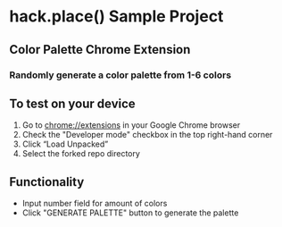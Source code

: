 # hack.place() Sample Project

## Color Palette Chrome Extension
### Randomly generate a color palette from 1-6 colors

## To test on your device
1. Go to [chrome://extensions](chrome://extensions) in your Google Chrome browser
2. Check the "Developer mode" checkbox in the top right-hand corner
3. Click “Load Unpacked”
4. Select the forked repo directory

## Functionality
- Input number field for amount of colors
- Click "GENERATE PALETTE" button to generate the palette
